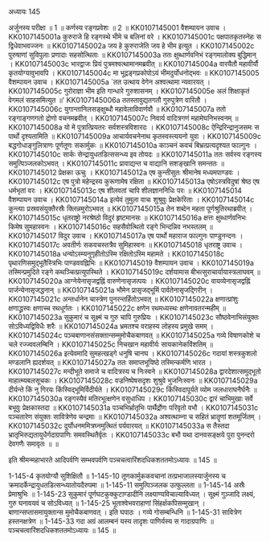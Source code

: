 अध्यायः 145

अर्जुनस्य परीक्षा ॥ 1 ॥ कर्णस्य रङ्गप्रवेशः ॥ 2 ॥
KK0107145001	वैशम्पायन उवाच ।
KK0107145001a	कुरुराजे हि रङ्गस्थे भीमे च बलिनां वरे ।
KK0107145001c	पक्षपातकृतस्नेहः स द्विधेवाभवज्जनः ॥
KK0107145002a	जय हे कुरुराजेति जय हे भीम इत्युत ।
KK0107145002c	पुरुषाणां सुविपुलाः प्रणादाः सहसोत्थिताः ॥
KK0107145003a	ततः क्षुब्धार्णवनिभं रङ्गमालोक्य बुद्धिमान् ।
KK0107145003c	भारद्वाजः प्रियं पुत्रमश्वत्थामानमब्रवीत् ॥
KK0107145004a	वारयैतौ महावीर्यौ कृतयोग्यावुभावपि ।
KK0107145004c	मा भूद्रङ्गप्रकोपोऽयं भीमदुर्योधनोद्भवः ॥
KK0107145005	वैशम्पायन उवाच ।
KK0107145005a	`तत उत्थाय वेगेन अश्वत्थामा न्यवारयत् ।
KK0107145005c	गुरोराज्ञा भीम इति गान्धारे गुरुशासनम् ।
KK0107145005e	अलं शिक्षाकृतं वेगमलं साहसमित्युत ॥'
KK0107145006a	ततस्तावुद्यतगतौ गुरुपुत्रेण वारितौ ।
KK0107145006c	युगान्तानिलसङ्क्षुब्धौ महावेलाविवार्णवौ ॥
KK0107145007a	ततो रङ्गाङ्गणगतो द्रोणो वचनमब्रवीत् ।
KK0107145007c	निवार्य वादित्रगणं महामेघनिभस्वनम् ॥
KK0107145008a	यो मे पुत्रात्प्रियतरः सर्वशस्त्रविशारदः ।
KK0107145008c	ऐन्द्रिरिन्द्रानुजसमः स पार्थो दृश्यतामिति ॥
KK0107145009a	आचार्यवचनेनाथ कृतस्वस्त्ययनो युवा ।
KK0107145009c	बद्धगोधाङ्गुलित्राणः पूर्णतूणः सकार्मुकः ॥
KK0107145010a	काञ्चनं कवचं बिभ्रत्प्रत्यदृश्यत फाल्गुनः ।
KK0107145010c	सार्कः सेन्द्रायुधतडित्ससन्ध्य इव तोयदः ॥
KK0107145011a	ततः सर्वस्य रङ्गस्य समुत्पिञ्जलकोऽभवत् ।
KK0107145011c	प्रावाद्यन्त च वाद्यानि सशङ्खानि समन्ततः ॥
KK0107145012	प्रेक्षका ऊचुः ।
KK0107145012a	एष कुन्तीसुतः श्रीमानेष मध्यमपाण्डवः ।
KK0107145012c	एष पुत्रो महेन्द्रस्य कुरूणामेष रक्षिता ॥
KK0107145013a	एषोऽस्त्रविदुषां श्रेष्ठ एष धर्मभृतां वरः ।
KK0107145013c	एष शीलवतां चापि शीलज्ञाननिधिः परः ॥
KK0107145014	वैशम्पायन उवाच ।
KK0107145014a	इत्येवं तुमुला वाचः शुश्रुवुः प्रेक्षकेरिताः ।
KK0107145014c	कुन्त्याः प्रस्रवसंयुक्तैरस्रैः क्लिन्नमुरोऽभवत् ॥
KK0107145015a	तेन शब्देन महता पूर्णश्रुतिरथाब्रवीत् ।
KK0107145015c	धृतराष्ट्रो नरश्रेष्ठो विदुरं हृष्टमानसः ॥
KK0107145016a	क्षत्तः क्षुब्धार्णवनिभः किमेष सुमहास्वनः ।
KK0107145016c	सहसैवोत्थितो रङ्गे भिन्दन्निव नभस्तलम् ॥
KK0107145017	विदुर उवाच ।
KK0107145017a	एष पार्थो महाराज फाल्गुनः पाण्डुनन्दनः ।
KK0107145017c	अवतीर्णः सकवचस्तत्रैव सुमिहास्वनः ॥
KK0107145018	धृतराष्ट्र उवाच ।
KK0107145018a	धन्योऽस्म्यनुगृहीतोऽस्मि रक्षितोऽस्मि महामते ।
KK0107145018c	पृथारणिसमुद्भूतैस्त्रिभिः पाण्डववह्निभिः ॥
KK0107145019	वैशम्पायन उवाच ।
KK0107145019a	तस्मिन्प्रमुदिते रङ्गे कथञ्चित्प्रत्युपस्थिते ।
KK0107145019c	दर्शयामास बीभत्सुराचार्यायास्त्रलाघवम् ॥
KK0107145020a	आग्नेयेनासृजद्वह्निं वारुणेनासृजत्पयः ।
KK0107145020c	वायव्येनासृजद्वह्निं पार्जन्येनासृजद्धनान् ॥
KK0107145021a	भौमेन प्रासृजद्भूमिं पार्वतेनासृजद्गिरीन् ।
KK0107145021c	अन्तर्धानेन चास्त्रेण पुनरन्तर्हितोऽभवत् ॥
KK0107145022a	क्षणात्प्रांशुः क्षणाद्ध्रस्वः क्षणाच्च रथधूर्गतः ।
KK0107145022c	क्षणेन रथमध्यस्थः क्षणेनावतरन्महीम् ॥
KK0107145023a	सुकुमारं च सूक्ष्मं च गुरु चापि गुरुप्रियः ।
KK0107145023c	सौष्ठवेनाभिसंयुक्तः सोऽविध्यद्विविधैः शरैः ॥
KK0107145024a	भ्रमतश्च वराहस्य लोहस्य प्रमुखे समम् ।
KK0107145024c	पञ्चबाणानसंसक्तान्सम्मुमोचैकबाणवत् ॥
KK0107145025a	गव्ये विषाणकोशे च चले रज्ज्ववलम्बिनि ।
KK0107145025c	निचखान महावीर्यः सायकानेकविंशतिम् ॥
KK0107145026a	इत्येवमादि सुमहत्खड्गे धनुषि चानघ ।
KK0107145026c	गदायां शस्त्रकुशलो मण्डलानि ह्यदर्शयत् ॥
KK0107145027a	ततः समाप्तभूयिष्ठे तस्मिन्कर्मणि भारत ।
KK0107145027c	मन्दीभूते समाजे च वादित्रस्य च निःस्वने ॥
KK0107145028a	द्वारदेशात्समुद्भूतो माहात्म्यबलसूचकः ।
KK0107145028c	वज्रनिष्पेषसदृशः शुश्रुवे भुजनिःस्वनः ॥
KK0107145029a	दीर्यन्ते किं नु गिरयः किंस्विद्भूमिर्विदीर्यते ।
KK0107145029c	किंस्विदापूर्यते व्योम जलधाराघनैर्घनैः ॥
KK0107145030a	रङ्गस्यैवं मतिरभूत्क्षणेन वसुधाधिप ।
KK0107145030c	द्वारं चाभिमुखाः सर्वे बभूवुः प्रेक्षकास्तदा ॥
KK0107145031a	पञ्चभिर्भ्रातृभिः पार्थैर्द्रोणः परिवृतो वभौ ।
KK0107145031c	पञ्चतारेण संयुक्तः सावित्रेणेव चन्द्रमाः ॥
KK0107145032a	अश्वत्थाम्ना च सहितं भ्रातॄणां शतमूर्जितम् ।
KK0107145032c	दुर्योधनममित्रघ्नमुत्थितं पर्यवारयत् ॥
KK0107145033a	स तैस्तदा भ्रातृभिरुद्यतायुधैर्गदाग्रपाणिः समवस्थितैर्वृतः ।
KK0107145033c	बभौ यथा दानवसङ्क्षये पुरा पुनन्दरो देवगणैः समावृतः ॥ ॥

इति श्रीमन्महाभारते आदिपर्वणि सम्भवपर्वणि पञ्चचत्वारिंशदधिकशततमोऽध्यायः ॥ 145 ॥

1-145-4 कृतयोग्यौ सुशिक्षितौ ॥ 1-145-10 तूणकार्मुककवचानां तत्प्रभाजालस्यार्जुनस्य च क्रमादर्केन्द्रायुधतडित्सन्ध्यातोयदैरुपमा ॥ 1-145-11 समुत्पिञ्जलक उत्फुल्लता ॥ 1-145-14 अस्रैः प्रेमाश्रुभिः ॥ 1-145-23 सुकुमारं पूर्णघटकुक्कुटाण्डादीनि लक्ष्याण्यविचाल्याविध्यत् । सूक्ष्मं गुञ्जादि लक्ष्यं, गुरु घनावयवं च सोऽविध्यत् ॥ 1-145-25 भूताश्वेभवराहाणां सिंहर्क्षकपिसम्मुखान् । बाणान्सप्तासमायुक्तान्स मुमोचैकबाणवत् । इति घपाठः । गव्ये गोसम्बन्धिनि ॥ 1-145-31 सावित्रेण हस्तनक्षत्रेण ॥ 1-145-33 गदा अग्रं आलम्बनं यस्य तादृशः पाणिर्यस्य स गादाग्रपाणिः ॥ पञ्चचत्वारिंशदधिकशततमोऽध्यायः ॥ 145 ॥
